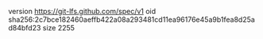 version https://git-lfs.github.com/spec/v1
oid sha256:2c7bce182460aeffb422a08a293481cd11ea96176e45a9b1fea8d25ad84bfd23
size 2255
